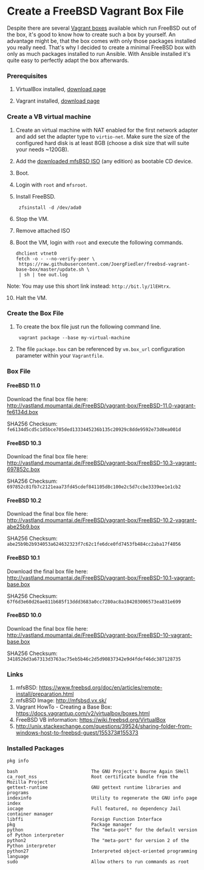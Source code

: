 # Create a FreeBSD Vagrant Box File

Despite there are several [Vagrant boxes](http://www.vagrantbox.es/) available which run FreeBSD out of the box, it's good to know how to create such a box by yourself. An advantage might be, that the box comes with only those packages installed you really need. That's why I decided to create a minimal FreeBSD box with only as much packages installed to run Ansible. With Ansible installed it's quite easy to perfectly adapt the box afterwards.

### Prerequisites

1. VirtualBox installed, [download page](https://www.virtualbox.org/wiki/Downloads)

2. Vagrant installed, [download page](https://www.vagrantup.com/downloads.html)

### Create a VB virtual machine

1. Create an virtual machine with NAT enabled for the first network adapter
and add set the adapter type to `virtio-net`. Make sure the size of the
configured hard disk is at least 8GB (choose a disk size that will suite your
needs ~120GB).

2. Add the [downloaded mfsBSD ISO](http://mfsbsd.vx.sk/) (any edition) 
as bootable CD device.

3. Boot.

4. Login with `root` and `mfsroot`.

5. Install FreeBSD.

        zfsinstall -d /dev/ada0

8. Stop the VM.
9. Remove attached ISO
10. Boot the VM, login with `root` and execute the following commands.

        dhclient vtnet0
        fetch -o - --no-verify-peer \
         https://raw.githubusercontent.com/JoergFiedler/freebsd-vagrant-base-box/master/update.sh \
         | sh | tee out.log

Note: You may use this short link instead: `http://bit.ly/1lEHtrx`.

10. Halt the VM.

### Create the Box File

1. To create the box file just run the following command line.

        vagrant package --base my-virtual-machine

2. The file `package.box` can be referenced by `vm.box_url` configuration
parameter within your `Vagrantfile`.


### Box File

#### FreeBSD 11.0

Download the final box file here: http://vastland.moumantai.de/FreeBSD/vagrant-box/FreeBSD-11.0-vagrant-fe6134d.box

SHA256 Checksum: `fe6134d5cd5c1d5bce705ded1333445236b135c20929c8dde9592e73d0ea001d`

#### FreeBSD 10.3

Download the final box file here: http://vastland.moumantai.de/FreeBSD/vagrant-box/FreeBSD-10.3-vagrant-697852c.box

SHA256 Checksum: `697852c81fb7c2121eaa73fd45cdef841105d8c100e2c5d7ccbe3339ee1e1cb2`

#### FreeBSD 10.2

Download the final box file here: http://vastland.moumantai.de/FreeBSD/vagrant-box/FreeBSD-10.2-vagrant-abe25b9.box

SHA256 Checksum: `abe25b9b2b934053a624632323f7c62c1fe6dce0fd7453fb484cc2aba17f4056`

#### FreeBSD 10.1
Download the final box file here: http://vastland.moumantai.de/FreeBSD/vagrant-box/FreeBSD-10.1-vagrant-base.box

SHA256 Checksum: `67f6d3e60d26ae811b685f13ddd3683a0cc7280ac8a104203006573ea831e699`

#### FreeBSD 10.0
Download the final box file here: http://vastland.moumantai.de/FreeBSD/vagrant-box/FreeBSD-10-vagrant-base.box

SHA256 Checksum: `3418526d3a67313d3763ac75eb5b46c2d5d90837342e9d4fdef46dc387128735`

### Links
1. mfsBSD: https://www.freebsd.org/doc/en/articles/remote-install/preparation.html
2. mfsBSD Image: http://mfsbsd.vx.sk/
3. Vagrant HowTo - Creating a Base Box: https://docs.vagrantup.com/v2/virtualbox/boxes.html
4. FreeBSD VB information: https://wiki.freebsd.org/VirtualBox
5. http://unix.stackexchange.com/questions/39524/sharing-folder-from-windows-host-to-freebsd-guest/155373#155373

### Installed Packages

`pkg info`

    bash                           The GNU Project's Bourne Again SHell
    ca_root_nss                    Root certificate bundle from the Mozilla Project
    gettext-runtime                GNU gettext runtime libraries and programs
    indexinfo                      Utility to regenerate the GNU info page index
    iocage                         Full featured, no dependency Jail container manager
    libffi                         Foreign Function Interface
    pkg                            Package manager
    python                         The "meta-port" for the default version of Python interpreter
    python2                        The "meta-port" for version 2 of the Python interpreter
    python27                       Interpreted object-oriented programming language
    sudo                           Allow others to run commands as root
